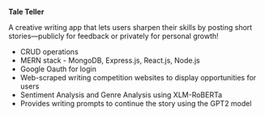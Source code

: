 **Tale Teller**

A creative writing app that lets users sharpen their skills by posting short stories—publicly for feedback or privately for personal growth!

- CRUD operations
- MERN stack - MongoDB, Express.js, React.js, Node.js
- Google Oauth for login
- Web-scraped writing competition websites to display opportunities for users
- Sentiment Analysis and Genre Analysis using XLM-RoBERTa
- Provides writing prompts to continue the story using the GPT2 model
